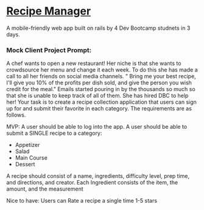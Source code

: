 # [Recipe Manager](https://salty-cliffs-79330.herokuapp.com)
A mobile-friendly web app built on rails by 4 Dev Bootcamp studnets in 3 days.

### Mock Client Project Prompt:

A chef wants to open a new restaurant! Her niche is that she wants to crowdsource her menu and change it each week. To do this she has made a call to all her friends on social media channels. " Bring me your best recipe, I'll give you 10% of the profits per dish sold, and give the person you wish credit for the meal." Emails started pouring in by the thousands so much so that she is unable to keep track of all of them. She has hired DBC to help her! Your task is to create a recipe collection application that users can sign up for and submit their favorite in each category. The requirements are as follows.

MVP:
A user should be able to log into the app.
A user should be able to submit a SINGLE recipe to a category:
* Appetizer
* Salad
* Main Course
* Dessert

A recipe should consist of a name, ingredients, difficulty level, prep time, and directions, and creator.
Each Ingredient consists of the item, the amount, and the measurement

Nice to have:
Users can Rate a recipe a single time 1-5 stars